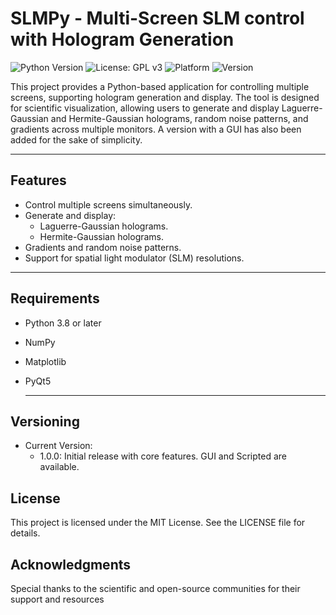 # SLMPy - Multi-Screen SLM control with Hologram Generation

![Python Version](https://img.shields.io/badge/python-3.8%2B-orange)
![License: GPL v3](https://img.shields.io/badge/License-GPLv3-blue.svg)
![Platform](https://img.shields.io/badge/platform-Windows%20|%20Linux%20|%20Macos-lightgrey)
![Version](https://img.shields.io/badge/version-1.0.2-green)



This project provides a Python-based application for controlling multiple screens, supporting hologram generation and display. The tool is designed for scientific visualization, allowing users to generate and display Laguerre-Gaussian and Hermite-Gaussian holograms, random noise patterns, and gradients across multiple monitors. A version with a GUI  has also been added for the sake of simplicity.

---

## Features
- Control multiple screens simultaneously.
- Generate and display:
  - Laguerre-Gaussian holograms.
  - Hermite-Gaussian holograms.
- Gradients and random noise patterns.
- Support for spatial light modulator (SLM) resolutions.

---

## Requirements

- Python 3.8 or later
- NumPy
- Matplotlib
- PyQt5

  ---

## Versioning 

- Current Version:
  - 1.0.0:  Initial release with core features. GUI and Scripted are available. 

## License

This project is licensed under the MIT License. See the LICENSE file for details.

## Acknowledgments
Special thanks to the scientific and open-source communities for their support and resources

